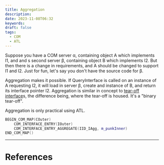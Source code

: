 ```yaml
---
title: Aggregation
description: 
date: 2023-11-08T06:32
keywords: 
draft: false
tags:
  - COM
  - ATL
---
```

Suppose you have a COM server α, containing object A which implements I1, and and s second server β, containing object B which implements I2.  But then there is a change in requirements, and A should be changed to support I1 and I2.  Just for fun, let's say you don't have the source code for β.

Aggregation makes it possible.  If QueryInterface is called on an instance of A requesting I2, it will load in server β, create and instance of B, and return its interface pointer I2.  Aggregation is similar in concept to [tear-off interface](/notes/computer/microsoft/com/dynamic-composition/tear-off-interface)s, the difference being, where the tear-off is housed.  It's a "binary tear-off".

Aggregation is only practical using ATL.

```C++
BEGIN_COM_MAP(COuter)
    COM_INTERFACE_ENTRY(IOuter)
    COM_INTERFACE_ENTRY_AGGREGATE(IID_IAgg, m_punkInner)
END_COM_MAP()
```

---
# References
